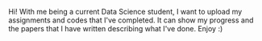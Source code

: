 Hi! With me being a current Data Science student, I want to upload my assignments and codes that I've completed. It can show my progress and the papers that I have written describing what I've done. Enjoy :)

